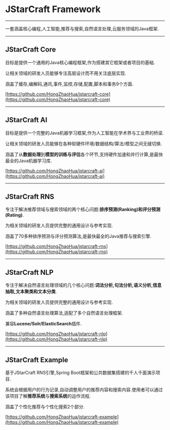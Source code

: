 # JStarCraft Framework

****

一套涵盖核心编程,人工智能,推荐与搜索,自然语言处理,云服务领域的Java框架.

****

## JStarCraft Core

目标是提供一个通用的Java核心编程框架,作为搭建其它框架或者项目的基础.

让相关领域的研发人员能够专注高层设计而不用关注底层实现.

涵盖了缓存,编解码,通讯,事件,监控,存储,配置,脚本和事务9个方面.

[https://github.com/HongZhaoHua/jstarcraft-core](https://github.com/HongZhaoHua/jstarcraft-core)

****

## JStarCraft AI

目标是提供一个完整的Java机器学习框架,作为人工智能在学术界与工业界的桥梁.

让相关领域的研发人员能够在各种软硬件环境/数据结构/算法/模型之间无缝切换.

涵盖了从**数据处理**到**模型的训练与评估**各个环节,支持硬件加速和并行计算,是最快最全的Java机器学习库.

[https://github.com/HongZhaoHua/jstarcraft-ai](https://github.com/HongZhaoHua/jstarcraft-ai)

****

## JStarCraft RNS

专注于解决推荐领域与搜索领域的两个核心问题:**排序预测(Ranking)和评分预测(Rating)**.

为相关领域的研发人员提供完整的通用设计与参考实现.

涵盖了70多种排序预测与评分预测算法,是最快最全的Java推荐与搜索引擎.

[https://github.com/HongZhaoHua/jstarcraft-rns](https://github.com/HongZhaoHua/jstarcraft-rns)

****

## JStarCraft NLP

专注于解决自然语言处理领域的几个核心问题:**词法分析,句法分析,语义分析,信息抽取,文本聚类和文本分类**.

为相关领域的研发人员提供完整的通用设计与参考实现.

涵盖了多种自然语言处理算法,适配了多个自然语言处理框架.

兼容**Lucene/Solr/ElasticSearch**插件.

[https://github.com/HongZhaoHua/jstarcraft-nlp](https://github.com/HongZhaoHua/jstarcraft-nlp)

****

## JStarCraft Example

基于JStarCraft RNS引擎,Spring Boot框架和公共数据集搭建的千人千面演示项目. 

系统会根据用户的行为记录,自动调整用户的推荐内容和搜索内容.使用者可以通过该项目了解**推荐系统**与**搜索系统**的运作流程. 

涵盖了个性化推荐与个性化搜索2个部分.

[https://github.com/HongZhaoHua/jstarcraft-example](https://github.com/HongZhaoHua/jstarcraft-example)

